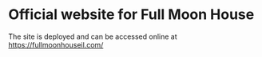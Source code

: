 # Official website for Full Moon House 

The site is deployed and can be accessed online at https://fullmoonhouseil.com/
